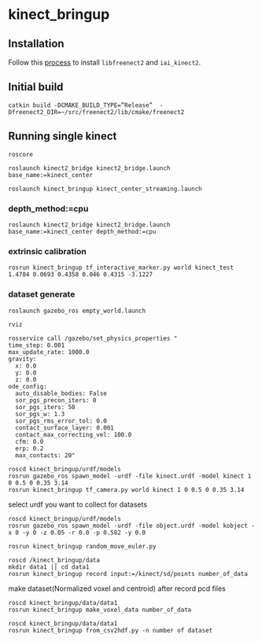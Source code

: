 # kinect_bringup
## Installation
Follow this [process](http://demura.net/%E6%9C%AA%E5%88%86%E9%A1%9E/13560.html) to install `libfreenect2` and `iai_kinect2`.
## Initial build
```
catkin build -DCMAKE_BUILD_TYPE=”Release”  -Dfreenect2_DIR=~/src/freenect2/lib/cmake/freenect2
```
## Running single kinect
```
roscore
```
```
roslaunch kinect2_bridge kinect2_bridge.launch base_name:=kinect_center
```
```
roslaunch kinect_bringup kinect_center_streaming.launch
```
### depth_method:=cpu
```
roslaunch kinect2_bridge kinect2_bridge.launch base_name:=kinect_center depth_method:=cpu
```
###  extrinsic calibration
```
rosrun kinect_bringup tf_interactive_marker.py world kinect_test 1.4784 0.0693 0.4358 0.046 0.4315 -3.1227
```
###  dataset generate
```
roslaunch gazebo_ros empty_world.launch
```
```
rviz
```
```
rosservice call /gazebo/set_physics_properties "
time_step: 0.001
max_update_rate: 1000.0
gravity:
  x: 0.0
  y: 0.0
  z: 0.0
ode_config:
  auto_disable_bodies: False
  sor_pgs_precon_iters: 0
  sor_pgs_iters: 50
  sor_pgs_w: 1.3
  sor_pgs_rms_error_tol: 0.0
  contact_surface_layer: 0.001
  contact_max_correcting_vel: 100.0
  cfm: 0.0
  erp: 0.2
  max_contacts: 20"
```
```
roscd kinect_bringup/urdf/models
rosrun gazebo_ros spawn_model -urdf -file kinect.urdf -model kinect 1 0 0.5 0 0.35 3.14
rosrun kinect_bringup tf_camera.py world kinect 1 0 0.5 0 0.35 3.14
```
select urdf you want to collect for datasets
```
roscd kinect_bringup/urdf/models
rosrun gazebo_ros spawn_model -urdf -file object.urdf -model kobject -x 0 -y 0 -z 0.05 -r 0.0 -p 0.582 -y 0.0
```
```
rosrun kinect_bringup random_move_euler.py
```
```
roscd /kinect_bringup/data
mkdir data1 || cd data1
rosrun kinect_bringup record input:=/kinect/sd/points number_of_data
```
make dataset(Normalized voxel and centroid) after record pcd files
```
roscd kinect_bringup/data/data1
rosrun kinect_bringup make_voxel_data number_of_data
```
```
roscd kinect_bringup/data/data1
rosrun kinect_bringup from_csv2hdf.py -n number of dataset
```

